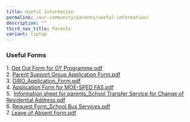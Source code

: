 ```yaml
---
title: Useful Information
permalink: /our-community/parents/useful-information/
description: ""
third_nav_title: Parents
variant: tiptap
---
```

<h3>Useful Forms</h3>
<p>1. <a href="/files/Opt%20Out%20Form%20for%20GY%20Programme.pdf" rel="noopener noreferrer nofollow" target="_blank">Opt Out Form for GY Programme.pdf</a> 
<br>2. <a href="/files/Parent%20Support%20Group%20Application%20Form.pdf" rel="noopener noreferrer nofollow" target="_blank">Parent Support Group Application Form.pdf</a> 
<br>3. <a href="/files/GIRO_Application_Form.pdf" rel="noopener noreferrer nofollow" target="_blank">GIRO_Application_Form.pdf</a>
<br>4. <a href="/files/Application%20Form%20for%20MOE-SPED%20FAS.pdf" rel="noopener noreferrer nofollow" target="_blank">Application Form for MOE-SPED FAS.pdf</a> 
<br>5. &nbsp;<a href="/files/Information%20sheet%20for%20parents.pdf" rel="noopener noreferrer nofollow" target="_blank">Information sheet for parents_School Transfer Service for Change of Residential Address.pdf</a> 
<br>6. <a href="/files/Request%20Form_School%20Bus%20Services%202022.pdf" rel="noopener noreferrer nofollow" target="_blank">Request Form_School Bus Services.pdf</a>
<br>7. <a href="/files/2040_001.pdf" rel="noopener noreferrer nofollow" target="_blank">Leave of Absent Form.pdf</a>
</p>